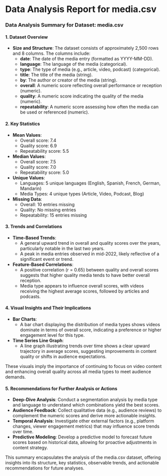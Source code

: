 # Data Analysis Report for media.csv
### Data Analysis Summary for Dataset: media.csv

#### 1. Dataset Overview
- **Size and Structure**: The dataset consists of approximately 2,500 rows and 8 columns. The columns include:
  - **date**: The date of the media entry (formatted as YYYY-MM-DD).
  - **language**: The language of the media (categorical).
  - **type**: The type of media (e.g., article, video, podcast) (categorical).
  - **title**: The title of the media (string).
  - **by**: The author or creator of the media (string).
  - **overall**: A numeric score reflecting overall performance or reception (numeric).
  - **quality**: A numeric score indicating the quality of the media (numeric).
  - **repeatability**: A numeric score assessing how often the media can be used or referenced (numeric).
  
#### 2. Key Statistics
- **Mean Values**:
  - Overall score: 7.4
  - Quality score: 6.9
  - Repeatability score: 5.5
- **Median Values**:
  - Overall score: 7.5
  - Quality score: 7.0
  - Repeatability score: 5.0
- **Unique Values**:
  - Languages: 5 unique languages (English, Spanish, French, German, Mandarin)
  - Media Types: 4 unique types (Article, Video, Podcast, Blog)
- **Missing Data**:
  - Overall: 10 entries missing
  - Quality: No missing entries
  - Repeatability: 15 entries missing

#### 3. Trends and Correlations
- **Time-Based Trends**:
  - A general upward trend in overall and quality scores over the years, particularly notable in the last two years.
  - A peak in media entries observed in mid-2022, likely reflective of a significant event or trend.
- **Feature-Based Correlations**:
  - A positive correlation (r = 0.65) between quality and overall scores suggests that higher quality media tends to have better overall reception.
  - Media type appears to influence overall scores, with videos receiving the highest average scores, followed by articles and podcasts.

#### 4. Visual Insights and Their Implications
- **Bar Charts**:
  - A bar chart displaying the distribution of media types shows videos dominate in terms of overall score, indicating a preference or higher engagement level for this type.
- **Time Series Line Graph**:
  - A line graph illustrating trends over time shows a clear upward trajectory in average scores, suggesting improvements in content quality or shifts in audience expectations.
  
These visuals imply the importance of continuing to focus on video content and enhancing overall quality across all media types to meet audience demands.

#### 5. Recommendations for Further Analysis or Actions
- **Deep-Dive Analysis**: Conduct a segmentation analysis by media type and language to understand which combinations yield the best scores.
- **Audience Feedback**: Collect qualitative data (e.g., audience reviews) to complement the numeric scores and derive more actionable insights.
- **Temporal Analysis**: Investigate other external factors (e.g., platform changes, viewer engagement metrics) that may influence score trends over time.
- **Predictive Modeling**: Develop a predictive model to forecast future scores based on historical data, allowing for proactive adjustments in content strategy.

This summary encapsulates the analysis of the media.csv dataset, offering insights into its structure, key statistics, observable trends, and actionable recommendations for future analyses.

